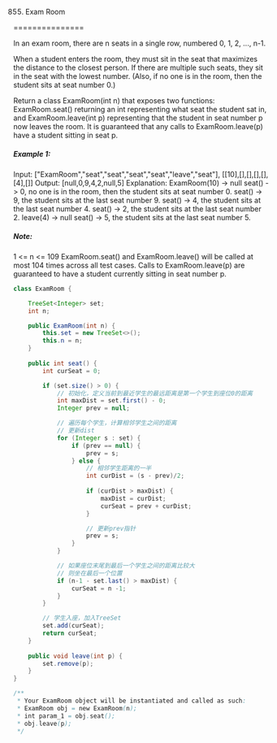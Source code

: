 855. Exam Room

===============

In an exam room, there are n seats in a single row, numbered 0, 1, 2, ..., n-1.

When a student enters the room, they must sit in the seat that maximizes the distance to the closest person.  If there are multiple such seats, they sit in the seat with the lowest number.  (Also, if no one is in the room, then the student sits at seat number 0.)

Return a class ExamRoom(int n) that exposes two functions: ExamRoom.seat() returning an int representing what seat the student sat in, and ExamRoom.leave(int p) representing that the student in seat number p now leaves the room.  It is guaranteed that any calls to ExamRoom.leave(p) have a student sitting in seat p.

##### Example 1:

Input: ["ExamRoom","seat","seat","seat","seat","leave","seat"], [[10],[],[],[],[],[4],[]]
Output: [null,0,9,4,2,null,5]
Explanation:
ExamRoom(10) -> null
seat() -> 0, no one is in the room, then the student sits at seat number 0.
seat() -> 9, the student sits at the last seat number 9.
seat() -> 4, the student sits at the last seat number 4.
seat() -> 2, the student sits at the last seat number 2.
leave(4) -> null
seat() -> 5, the student sits at the last seat number 5.

##### Note:

1 <= n <= 109
ExamRoom.seat() and ExamRoom.leave() will be called at most 104 times across all test cases.
Calls to ExamRoom.leave(p) are guaranteed to have a student currently sitting in seat number p.

```java
class ExamRoom {

    TreeSet<Integer> set;
    int n;

    public ExamRoom(int n) {
        this.set = new TreeSet<>();
        this.n = n;
    }
    
    public int seat() {
        int curSeat = 0;

        if (set.size() > 0) {
            // 初始化，定义当前到最近学生的最远距离是第一个学生到座位0的距离
            int maxDist = set.first() - 0;
            Integer prev = null;

            // 遍历每个学生，计算相邻学生之间的距离
            // 更新dist
            for (Integer s : set) {
                if (prev == null) {
                    prev = s;
                } else {
                    // 相邻学生距离的一半
                    int curDist = (s - prev)/2;
                    
                    if (curDist > maxDist) {
                        maxDist = curDist;
                        curSeat = prev + curDist;
                    }

                    // 更新prev指针
                    prev = s;
                }
            }

            // 如果座位末尾到最后一个学生之间的距离比较大
            // 则坐在最后一个位置
            if (n-1 - set.last() > maxDist) {
                curSeat = n -1;
            }
        }

        // 学生入座，加入TreeSet
        set.add(curSeat);
        return curSeat;
    }
    
    public void leave(int p) {
        set.remove(p);
    }
}

/**
 * Your ExamRoom object will be instantiated and called as such:
 * ExamRoom obj = new ExamRoom(n);
 * int param_1 = obj.seat();
 * obj.leave(p);
 */
```


